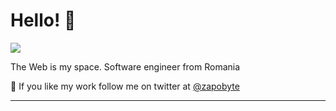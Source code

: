 # Hello! 👋

![](https://media.giphy.com/media/26tjZY3Ukotb3UVfG/source.gif)

The Web is my space. Software engineer from Romania

🚀 If you like my work follow me on
 twitter at [@zapobyte](https://twitter.com/zapobyte)
 
  
 -------------------
 

